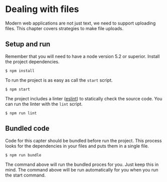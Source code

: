 Dealing with files
===================
Modern web applications are not just text, we need to support uploading files. This chapter covers strategies to make file uploads.

Setup and run
---
Remember that you will need to have a node version 5.2 or superior. Install the project dependencies.

    $ npm install

To run the project is as easy as call the `start` script.

    $ npm start

The project includes a linter ([eslint](http://eslint.org/)) to statically check the source code. You can run the linter with the `lint` script.

    $ npm run lint

Bundled code
---
Code for this capter should be bundled before run the project. This process looks for the dependencies in your files and puts them in a single file.

    $ npm run bundle

The command above will run the bundled proces for you. Just keep this in mind. The command above will be run automatically for you when you run the start command.
